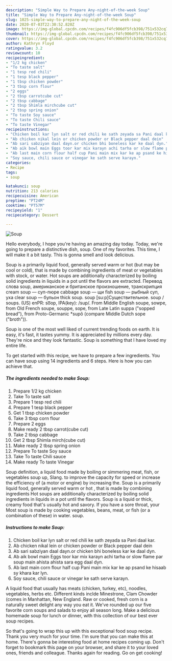 ```yaml
---
description: "Simple Way to Prepare Any-night-of-the-week Soup"
title: "Simple Way to Prepare Any-night-of-the-week Soup"
slug: 1025-simple-way-to-prepare-any-night-of-the-week-soup
date: 2020-07-03T22:30:52.820Z
image: https://img-global.cpcdn.com/recipes/f4fc906df5fcb398/751x532cq70/soup-recipe-main-photo.jpg
thumbnail: https://img-global.cpcdn.com/recipes/f4fc906df5fcb398/751x532cq70/soup-recipe-main-photo.jpg
cover: https://img-global.cpcdn.com/recipes/f4fc906df5fcb398/751x532cq70/soup-recipe-main-photo.jpg
author: Kathryn Floyd
ratingvalue: 3.2
reviewcount: 10
recipeingredient:
- "1/2 kg chicken"
- "To taste salt"
- "1 tesp red chili"
- "1 tesp black pepper"
- "1 tbsp chicken powder"
- "3 tbsp corn flour"
- "2 eggs"
- "2 tbsp carrotcube cut"
- "2 tbsp cabbage"
- "2 tbsp Shimla mirchcube cut"
- "2 tbsp spring onion"
- "To taste Soy sauce"
- "To taste Chili sauce"
- "To taste Vinegar"
recipeinstructions:
- "Chicken boil kar lyn salt or red chili ke sath zeyada sa Pani daal kar."
- "Ab chicken nikal lein or chicken powder or Black pepper daal dein"
- "Ab sari sabziyan daal dayn.or chicken bhi boneless kar ke daal dyn."
- "Ab aik bowl main Eggs toor kar mix karayn achi tarha or slow flame par soup main ahista ahista sara egg daal dyn."
- "Ab last main corn flour half cup Pani main mix kar ke ap psand ke hisaab sy khara kar lyn."
- "Soy sauce, chili sauce or vinegar ke sath serve karayn."
categories:
- Recipe
tags:
- soup

katakunci: soup 
nutrition: 213 calories
recipecuisine: American
preptime: "PT24M"
cooktime: "PT57M"
recipeyield: "1"
recipecategory: Dessert

---
```



![Soup](https://img-global.cpcdn.com/recipes/f4fc906df5fcb398/751x532cq70/soup-recipe-main-photo.jpg)

Hello everybody, I hope you're having an amazing day today. Today, we're going to prepare a distinctive dish, soup. One of my favorites. This time, I will make it a bit tasty. This is gonna smell and look delicious.

Soup is a primarily liquid food, generally served warm or hot (but may be cool or cold), that is made by combining ingredients of meat or vegetables with stock, or water. Hot soups are additionally characterized by boiling solid ingredients in liquids in a pot until the flavors are extracted. Перевод слова soup, американское и британское произношение, транскрипция cream soup — суп-пюре cabbage soup — щи fish soup — рыбный суп, уха clear soup — бульон thick soup. soup [su:p]Существительное. soup / soups. (US) enPR: so͞op, IPA(key): /sup/. From Middle English soupe, sowpe, from Old French soupe, souppe, sope, from Late Latin suppa (&#34;sopped bread&#34;), from Proto-Germanic *supô (compare Middle Dutch sope (&#34;broth&#34;)).

Soup is one of the most well liked of current trending foods on earth. It is easy, it's fast, it tastes yummy. It is appreciated by millions every day. They're nice and they look fantastic. Soup is something that I have loved my entire life.


To get started with this recipe, we have to prepare a few ingredients. You can have soup using 14 ingredients and 6 steps. Here is how you can achieve that.

<!--inarticleads1-->

##### The ingredients needed to make Soup:

1. Prepare 1/2 kg chicken
1. Take To taste salt
1. Prepare 1 tesp red chili
1. Prepare 1 tesp black pepper
1. Get 1 tbsp chicken powder
1. Take 3 tbsp corn flour
1. Prepare 2 eggs
1. Make ready 2 tbsp carrot(cube cut)
1. Take 2 tbsp cabbage
1. Get 2 tbsp Shimla mirch(cube cut)
1. Make ready 2 tbsp spring onion
1. Prepare To taste Soy sauce
1. Take To taste Chili sauce
1. Make ready To taste Vinegar


Soup definition, a liquid food made by boiling or simmering meat, fish, or vegetables soup up, Slang. to improve the capacity for speed or increase the efficiency of (a motor or engine) by increasing the. Soup is a primarily liquid food, generally served warm or hot , that is made by combining ingredients Hot soups are additionally characterized by boiling solid ingredients in liquids in a pot until the flavors. Soup is a liquid or thick, creamy food that&#39;s usually hot and savory. If you have a sore throat, your Most soup is made by cooking vegetables, beans, meat, or fish (or a combination of these) in water. soup. 

<!--inarticleads2-->

##### Instructions to make Soup:

1. Chicken boil kar lyn salt or red chili ke sath zeyada sa Pani daal kar.
1. Ab chicken nikal lein or chicken powder or Black pepper daal dein
1. Ab sari sabziyan daal dayn.or chicken bhi boneless kar ke daal dyn.
1. Ab aik bowl main Eggs toor kar mix karayn achi tarha or slow flame par soup main ahista ahista sara egg daal dyn.
1. Ab last main corn flour half cup Pani main mix kar ke ap psand ke hisaab sy khara kar lyn.
1. Soy sauce, chili sauce or vinegar ke sath serve karayn.


A liquid food that usually has meats (chicken, turkey, etc), noodles, vegetables, herbs etc. Different kinds inclde Minestrone, Clam Chowder (comes in Manhattan, New England. Raw or cooked, fresh corn is a naturally sweet delight any way you eat it. We&#39;ve rounded up our five favorite corn soups and salads to enjoy all season long. Make a delicious homemade soup for lunch or dinner, with this collection of our best ever soup recipes. 

So that's going to wrap this up with this exceptional food soup recipe. Thank you very much for your time. I'm sure that you can make this at home. There's gonna be interesting food at home recipes coming up. Don't forget to bookmark this page on your browser, and share it to your loved ones, friends and colleague. Thanks again for reading. Go on get cooking!
